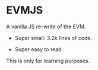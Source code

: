 # EVMJS 


A vanilla JS re-write of the EVM. 

- Super small: 3.2k lines of code. 

- Super easy to read.


This is only for learning purposes. 

